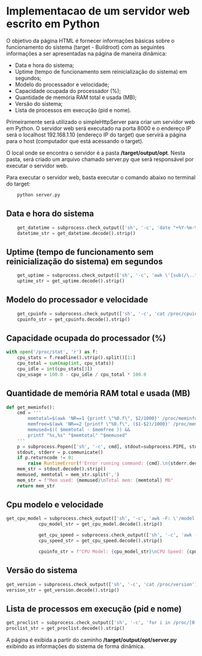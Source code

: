 # Implementacao de um servidor web escrito em Python

<!-- Autor: Rafael F. Dias 
Disciplina: Laboratório de Sistemas Operacionais
Professor: Miguel Xavier
Data: 10-04-2023 
Versao: 1.0
Licenca: GPL-2.0
Requisitos: python3 -->

O objetivo da página HTML é fornecer informações básicas sobre o funcionamento do sistema (target - Buildroot) com as seguintes informações a ser apresentadas na página de maneira dinâmica:

- Data e hora do sistema;
- Uptime (tempo de funcionamento sem reinicialização do sistema) em segundos;
- Modelo do processador e velocidade;
- Capacidade ocupada do processador (%);
- Quantidade de memória RAM total e usada (MB);
- Versão do sistema;
- Lista de processos em execução (pid e nome).

Primeiramente será utilizado o simpleHttpServer para criar um servidor web em Python. O servidor web será executado na porta 8000 e o endereço IP será o localhost
192.168.1.10 (endereço IP do target) que servirá a página para o host (computador que está acessando o target).

O local onde se encontra o servidor é a pasta **/target/output/opt**. Nesta pasta, será criado um arquivo chamado server.py que será responsável por executar o servidor web.

Para executar o servidor web, basta executar o comando abaixo no terminal do target:

```python
    python server.py
```

## Data e hora do sistema

```python
    get_datetime = subprocess.check_output(['sh', '-c', 'date "+%Y-%m-%d %H:%M:%S"'])
    datetime_str = get_datetime.decode().strip()
```

## Uptime (tempo de funcionamento sem reinicialização do sistema) em segundos

```python  
    get_uptime = subprocess.check_output(['sh', '-c', 'awk \'{sub(/\..*/,"") ; print $1 }\' /proc/uptime'])
    uptime_str = get_uptime.decode().strip()
```

## Modelo do processador e velocidade

```python  
    get_cpuinfo = subprocess.check_output(['sh', '-c', 'cat /proc/cpuinfo | grep "model name" | uniq | cut -d ":" -f 2'])
    cpuinfo_str = get_cpuinfo.decode().strip()
```

## Capacidade ocupada do processador (%)

```python
with open('/proc/stat', 'r') as f:
    cpu_stats = f.readline().strip().split()[1:]
    cpu_total = sum(map(int, cpu_stats))
    cpu_idle = int(cpu_stats[3])
    cpu_usage = 100.0 - cpu_idle / cpu_total * 100.0
```

## Quantidade de memória RAM total e usada (MB)

```python  
def get_meminfo():
    cmd = '''
        memtotal=$(awk 'NR==1 {printf \"%0.f\", $2/1000}' /proc/meminfo) && 
        memfree=$(awk 'NR==2 {printf \"%0.f\", ($1-$2)/1000}' /proc/meminfo) &&
        memused=$(( $memtotal - $memfree )) &&
        printf "%s,%s" "$memtotal" "$memused"
    '''
    p = subprocess.Popen(['sh', '-c', cmd], stdout=subprocess.PIPE, stderr=subprocess.PIPE)
    stdout, stderr = p.communicate()
    if p.returncode != 0:
        raise RuntimeError(f'Error running command: {cmd}.\n{stderr.decode()}')
    mem_str = stdout.decode().strip()
    memused, memtotal = mem_str.split(',')
    mem_str = f"Mem used: {memused}\nTotal mem: {memtotal} Mb"
    return mem_str
```

## Cpu modelo e velocidade

```python
get_cpu_model = subprocess.check_output(['sh', '-c', 'awk -F: \'/model name/ {print $2}\' /proc/cpuinfo | sed -n \'1p\''])
            cpu_model_str = get_cpu_model.decode().strip()

            get_cpu_speed = subprocess.check_output(['sh', '-c', 'awk -F: \'/cpu MHz/ {print $2}\' /proc/cpuinfo | sed -n \'1p\''])
            cpu_speed_str = get_cpu_speed.decode().strip()

            cpuinfo_str = f"CPU Model: {cpu_model_str}\nCPU Speed: {cpu_speed_str} MHz"    
```

## Versão do sistema

```python
get_version = subprocess.check_output(['sh', '-c', 'cat /proc/version'])
version_str = get_version.decode().strip()
```

## Lista de processos em execução (pid e nome)

```python
get_proclist = subprocess.check_output(['sh', '-c', 'for i in /proc/[0-9]*/stat; do awk \'{gsub(/[()]/,""); printf "%s->%s,\\n", $1, $2}\' "$i"; done'])
proclist_str = get_proclist.decode().strip()
```

A página é exibida a partir do caminho **/target/output/opt/server.py** exibindo as informações do sistema de forma dinâmica.
